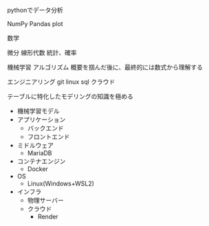 pythonでデータ分析

NumPy
Pandas
plot




数学


微分
線形代数
統計、確率


機械学習
アルゴリズム
概要を掴んだ後に、最終的には数式から理解する




エンジニアリング
git
linux
sql
クラウド


テーブルに特化したモデリングの知識を極める











* 機械学習モデル
* アプリケーション
    * バックエンド
    * フロントエンド
* ミドルウェア
    * MariaDB
* コンテナエンジン
    * Docker
* OS
    * Linux(Windows+WSL2)
* インフラ
    * 物理サーバー
    * クラウド
        * Render